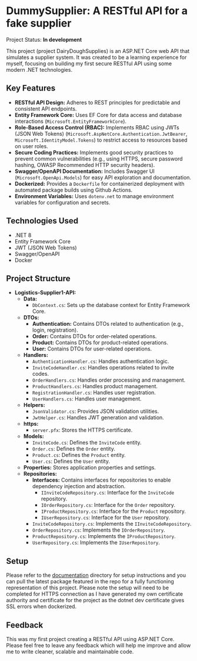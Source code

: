 # DummySupplier: A RESTful API for a fake supplier

Project Status: **In development**

This project (project DairyDoughSupplies) is an ASP.NET Core web API that simulates a supplier system. It was created to be a learning experience for myself, focusing on building my first secure RESTful API using some modern .NET technologies.

## Key Features

* **RESTful API Design:**  Adheres to REST principles for predictable and consistent API endpoints.
* **Entity Framework Core:**  Uses EF Core for data access and database interactions (`Microsoft.EntityFrameworkCore`).
* **Role-Based Access Control (RBAC):**  Implements RBAC using JWTs (JSON Web Tokens) (`Microsoft.AspNetCore.Authentication.JwtBearer`, `Microsoft.IdentityModel.Tokens`) to restrict access to resources based on user roles.
* **Secure Coding Practices:**  Implements good security practices to prevent common vulnerabilities (e.g., using HTTPS, secure password hashing, OWASP Recommended HTTP security headers).
* **Swagger/OpenAPI Documentation:**  Includes Swagger UI (`Microsoft.OpenApi.Models`) for easy API exploration and documentation.
* **Dockerized:**  Provides a `Dockerfile` for containerized deployment with automated package builds using Github Actions.
* **Environment Variables:**  Uses `dotenv.net` to manage environment variables for configuration and secrets.

## Technologies Used

* .NET 8
* Entity Framework Core
* JWT (JSON Web Tokens)
* Swagger/OpenAPI
* Docker

## Project Structure

* **Logistics-Supplier1-API:**
    * **Data:** 
        * `DbContext.cs`:  Sets up the database context for Entity Framework Core.
    * **DTOs:** 
        * **Authentication:** Contains DTOs related to authentication (e.g., login, registration).
        * **Order:** Contains DTOs for order-related operations.
        * **Product:** Contains DTOs for product-related operations.
        * **User:** Contains DTOs for user-related operations.
    * **Handlers:** 
        * `AuthenticationHandler.cs`: Handles authentication logic.
        * `InviteCodeHandler.cs`: Handles operations related to invite codes.
        * `OrderHandlers.cs`: Handles order processing and management.
        * `ProductHandlers.cs`: Handles product management.
        * `RegistrationHandler.cs`:  Handles user registration.
        * `UserHandlers.cs`: Handles user management.
    * **Helpers:** 
        * `JsonValidator.cs`: Provides JSON validation utilities.
        * `JwtHelper.cs`:  Handles JWT generation and validation.
    * **https:** 
        * `server.pfx`:  Stores the HTTPS certificate.
    * **Models:** 
        * `InviteCode.cs`: Defines the `InviteCode` entity.
        * `Order.cs`: Defines the `Order` entity.
        * `Product.cs`: Defines the `Product` entity.
        * `User.cs`: Defines the `User` entity.
    * **Properties:** Stores application properties and settings.
    * **Repositories:** 
        * **Interfaces:** Contains interfaces for repositories to enable dependency injection and abstraction.
            * `IInviteCodeRepository.cs`: Interface for the `InviteCode` repository.
            * `IOrderRepository.cs`: Interface for the `Order` repository.
            * `IProductRepository.cs`: Interface for the `Product` repository.
            * `IUserRepository.cs`: Interface for the `User` repository.
        * `InviteCodeRepository.cs`: Implements the `IInviteCodeRepository`.
        * `OrderRepository.cs`: Implements the `IOrderRepository`.
        * `ProductRepository.cs`: Implements the `IProductRepository`.
        * `UserRepository.cs`: Implements the `IUserRepository`.

## Setup

Please refer to the [documentation](https://github.com/DanHumm/DummySupplier/tree/main/Documentation) directory for setup instructions and you can pull the latest package featured in the repo for a fully functioning representation of this project. Please note the setup will need to be completed for HTTPS connection as I have generated my own certificate authority and certificate for the project as the dotnet dev certificate gives SSL errors when dockerized.

## Feedback

This was my first project creating a RESTful API using ASP.NET Core. Please feel free to leave any feedback which will help me improve and allow me to write cleaner, scalable and maintainable code. 
